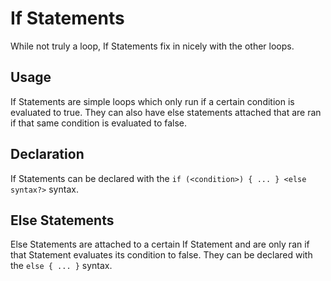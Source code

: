 # If Statements
While not truly a loop, If Statements fix in nicely with the other loops.

## Usage
If Statements are simple loops which only run if a certain condition is evaluated to true. They can also have else statements attached that are ran if that same condition is evaluated to false.

## Declaration
If Statements can be declared with the `if (<condition>) { ... } <else syntax?>` syntax.

## Else Statements
Else Statements are attached to a certain If Statement and are only ran if that Statement evaluates its condition to false. They can be declared with the `else { ... }` syntax.